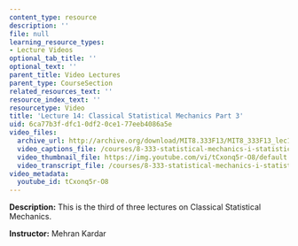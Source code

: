 ```yaml
---
content_type: resource
description: ''
file: null
learning_resource_types:
- Lecture Videos
optional_tab_title: ''
optional_text: ''
parent_title: Video Lectures
parent_type: CourseSection
related_resources_text: ''
resource_index_text: ''
resourcetype: Video
title: 'Lecture 14: Classical Statistical Mechanics Part 3'
uid: 6ca77b3f-dfc1-0df2-0ce1-77eeb4086a5e
video_files:
  archive_url: http://archive.org/download/MIT8.333F13/MIT8_333F13_lec14_300k.mp4
  video_captions_file: /courses/8-333-statistical-mechanics-i-statistical-mechanics-of-particles-fall-2013/6edb8e1d73cf51f588179e685a90a7e9_tCxonq5r-O8.vtt
  video_thumbnail_file: https://img.youtube.com/vi/tCxonq5r-O8/default.jpg
  video_transcript_file: /courses/8-333-statistical-mechanics-i-statistical-mechanics-of-particles-fall-2013/6e37592197f9a11636cee6c1f7123b03_tCxonq5r-O8.pdf
video_metadata:
  youtube_id: tCxonq5r-O8
---
```


**Description:** This is the third of three lectures on Classical Statistical Mechanics.

**Instructor:** Mehran Kardar